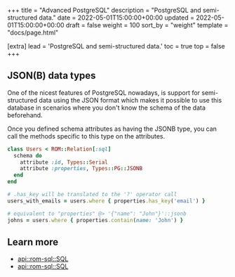 +++
title = "Advanced PostgreSQL"
description = "PostgreSQL and semi-structured data."
date = 2022-05-01T15:00:00+00:00
updated = 2022-05-01T15:00:00+00:00
draft = false
weight = 100
sort_by = "weight"
template = "docs/page.html"

[extra]
lead = 'PostgreSQL and semi-structured data.'
toc = true
top = false
+++

## JSON(B) data types

One of the nicest features of PostgreSQL nowadays, is support for semi-structured data using the JSON format which makes it possible to use this database in scenarios where you don't know the schema of the data beforehand.

Once you defined schema attributes as having the JSONB type, you can call the methods specific to this type on the attributes.

```ruby
class Users < ROM::Relation[:sql]
  schema do
    attribute :id, Types::Serial
    attribute :properties, Types::PG::JSONB
  end
end

# .has_key will be translated to the '?' operator call
users_with_emails = users.where { properties.has_key('email') }

# equivalent to "properties" @> '{"name": "John"}'::jsonb
johns = users.where { properties.contain(name: 'John') }
```

## Learn more

* [api::rom-sql::SQL](Attribute)
* [api::rom-sql::SQL](Postgres/Types)
